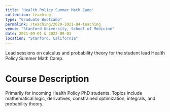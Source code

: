 ```yaml
---
title: "Health Policy Summer Math Camp"
collection: teaching
type: "Graduate Bootcamp"
permalink: /teaching/2020-2021-Q4-teaching
venue: "Stanford University, School of Medicine"
date: 2021-09-01 & 2022-09-01
location: "Stanford, California"
---
```


Lead sessions on calculus and probability theory for the student lead Health Policy Summer Math Camp. 

Course Description
======
Primarily for incoming Health Policy PhD students. Topics include mathematical logic, derivatives, constrained optimization, integrals, and probability theory.
